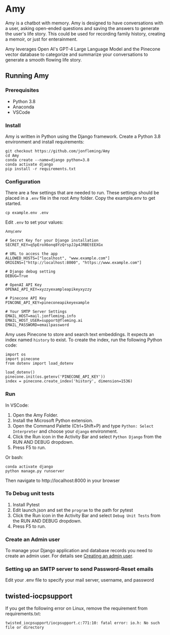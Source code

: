 # Amy

Amy is a chatbot with memory. Amy is designed to have conversations with a user, asking open-ended questions and saving the answers to generate the user's life story.  This could be used for recording family history, creating a memoir, or just for enterainment.

Amy leverages Open AI's GPT-4 Large Language Model and the Pinecone vector database to categorize and summarize your conversations to generate a smooth flowing life story.

## Running Amy

### Prerequisites

- Python 3.8
- Anaconda
- VSCode

### Install

Amy is written in Python using the Django framework. Create a Python 3.8 environment and install requirements:

    git checkout https://github.com/jonfleming/Amy
    cd Amy
    conda create --name=django python=3.8
    conda activate django
    pip install -r requirements.txt

### Configuration

There are a few settings that are needed to run.  These settings should be placed in a `.env` file in the root Amy folder. Copy the example.env to get started.

    cp example.env .env

Edit `.env` to set your values:

<sub>Amy/.env</sub>

    # Secret Key for your Django installation
    SECRET_KEY=q5pEroX6onq8YzQrspJJp4JRBEtEEXGx

    # URL to access the app
    ALLOWED_HOSTS=["localhost", "www.example.com"]
    ORIGINS=["http://localhost:8000", "https://www.example.com"]

    # Django debug setting
    DEBUG=True

    # OpenAI API Key
    OPENAI_API_KEY=xyzzyexampleapikeyxyzzy

    # Pinecone API Key
    PINCONE_API_KEY=pineconeapikeyexample

    # Your SMTP Server Settings
    EMAIL_HOST=mail.jonfleming.info
    EMAIL_HOST_USER=support@fleming.ai
    EMAIL_PASSWORD=emailpassword

Amy uses Pinecone to store and search text embeddings. It expects an index named `history` to exist.  To create the index, run the following Python code:

```
import os
import pinecone
from dotenv import load_dotenv

load_dotenv()
pinecone.init(os.getenv('PINECONE_API_KEY'))
index = pinecone.create_index('history', dimension=1536)
```

### Run

In VSCode:

1. Open the Amy Folder.
2. Install the Microsoft Python extension.
3. Open the Command Palette (Ctrl+Shift+P) and type `Python: Select Interpreter` and choose your `django` environment. 
4. Click the Run icon in the Activity Bar and select `Python Django` from the RUN AND DEBUG dropdown.
5. Press F5 to run.

Or bash:

    conda activate django
    python manage.py runserver

Then navigate to http://localhost:8000 in your browser

### To Debug unit tests

1. Install Pytest
2. Edit launch.json and set the `program` to the path for pytest
3. Click the Run icon in the Activity Bar and select `Debug Unit Tests` from the RUN AND DEBUG dropdown.
4. Press F5 to run.

### Create an Admin user

To manage your Django application and database records you need to create an admin user.  For details see [Creating an admin user](https://docs.djangoproject.com/en/1.8/intro/tutorial02/#creating-an-admin-user).

### Setting up an SMTP server to send Password-Reset emails

Edit your .env file to specify your mail server, username, and password

## twisted-iocpsupport

If you get the following error on Linux, remove the requirement from requirements.txt:

```
twisted_iocpsupport/iocpsupport.c:771:10: fatal error: io.h: No such file or directory
```
